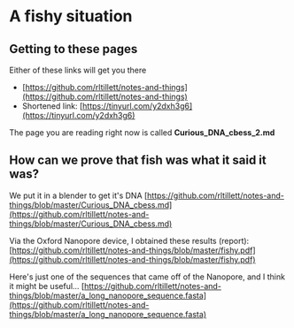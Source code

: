 # A fishy situation

## Getting to these pages

Either of these links will get you there

* [https://github.com/rltillett/notes-and-things](https://github.com/rltillett/notes-and-things)
* Shortened link: [https://tinyurl.com/y2dxh3g6](https://tinyurl.com/y2dxh3g6)

The page you are reading right now is called **Curious_DNA_cbess_2.md**

## How can we prove that fish was what it said it was?

We put it in a blender to get it's DNA [https://github.com/rltillett/notes-and-things/blob/master/Curious_DNA_cbess.md](https://github.com/rltillett/notes-and-things/blob/master/Curious_DNA_cbess.md)

Via the Oxford Nanopore device, I obtained these results (report): [https://github.com/rltillett/notes-and-things/blob/master/fishy.pdf](https://github.com/rltillett/notes-and-things/blob/master/fishy.pdf)

Here's just one of the sequences that came off of the Nanopore, and I think it might be useful... [https://github.com/rltillett/notes-and-things/blob/master/a_long_nanopore_sequence.fasta](https://github.com/rltillett/notes-and-things/blob/master/a_long_nanopore_sequence.fasta)
